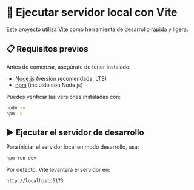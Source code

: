 # 🚀 Ejecutar servidor local con Vite

Este proyecto utiliza [Vite](https://vitejs.dev/) como herramienta de desarrollo rápida y ligera.

## 📋 Requisitos previos
Antes de comenzar, asegúrate de tener instalado:
- [Node.js](https://nodejs.org/) (versión recomendada: LTS)
- [npm](https://www.npmjs.com/) (incluido con Node.js)

Puedes verificar las versiones instaladas con:
```bash
node -v
npm -v
```

## ▶️ Ejecutar el servidor de desarrollo
Para iniciar el servidor local en modo desarrollo, usa:
```bash
npm run dev
```

Por defecto, Vite levantará el servidor en:
```
http://localhost:5173
```
